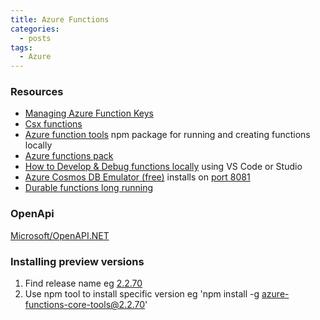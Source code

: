 ```yaml
---
title: Azure Functions
categories:
  - posts
tags:
  - Azure  
---
```


### Resources

* [Managing Azure Function Keys](https://markheath.net/post/managing-azure-function-keys)
* [Csx functions](https://github.com/MicrosoftDocs/azure-docs/blob/master/articles/azure-functions/functions-reference-csharp.md#folder-structure)
* [Azure function tools](https://www.npmjs.com/package/azure-functions-core-tools) npm package for running and creating functions locally
* [Azure functions pack](https://github.com/Azure/azure-functions-pack)
* [How to Develop & Debug functions locally](https://docs.microsoft.com/en-us/azure/azure-functions/functions-run-local) using VS Code or Studio
* [Azure Cosmos DB Emulator (free)](https://aka.ms/documentdb-emulator) installs on [port 8081](https://localhost:8081/_explorer/index.html)
* [Durable functions long running](https://medium.com/@ThisisZone/azure-durable-functions-before-and-after-b7266d51ed4d)

### OpenApi

[Microsoft/OpenAPI.NET](https://github.com/microsoft/openapi.net/)

### Installing preview versions

1. Find release name eg [2.2.70](https://github.com/Azure/azure-functions-core-tools/releases)
2. Use npm tool to install specific version eg 'npm install -g azure-functions-core-tools@2.2.70'